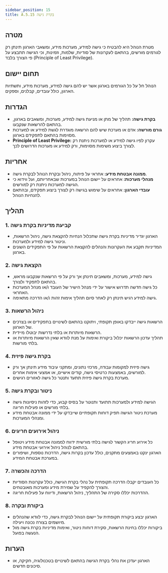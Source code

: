 ```yaml
---
sidebar_position: 15  
title: A.5.15 בקרת גישה
---
```


## מטרה
מטרת הנוהל היא להבטיח כי גישה למידע, מערכות מידע, ומשאבי הארגון תינתן רק לגורמים מורשים, בהתאם לעקרונות של סודיות, שלמות, וזמינות, וכי הגישה תתבצע על פי הצורך בלבד (Principle of Least Privilege).

## תחום יישום
הנוהל חל על כל הגורמים בארגון אשר יש להם גישה למידע, מערכות מידע, ותשתיות הארגון, כולל עובדים, קבלנים, וספקים.

## הגדרות
- **בקרת גישה:** תהליך של מתן או מניעת גישה למידע, מערכות, ומשאבים בארגון, בהתאם להרשאות שנקבעו.
- **גורם מורשה:** אדם או מערכת שיש להם הרשאה מוגדרת לגשת למידע או למערכות מסוימות בהתאם לתפקידם בארגון.
- **Principle of Least Privilege:** עקרון לפיו גישה למידע או למערכות ניתנת רק לצורך ביצוע משימות מסוימות, ורק למידע או מערכות הדרושים לכך.

## אחריות
- **ממונה אבטחת מידע:** אחראי על פיתוח, ניהול ובקרת הנוהל לבקרת גישה.
- **מנהלי מערכות:** אחראים על יישום הנוהל במערכות שבאחריותם, ועל ווידוא כי הגישה למערכות ניתנת רק למורשים.
- **עובדי הארגון:** אחראים על שימוש בגישה רק לצורך ביצוע תפקידם, ובהתאם להנחיות הנוהל.

## תהליך
### 1. קביעת מדיניות בקרת גישה
- הארגון יגדיר מדיניות בקרת גישה שתכלול הנחיות להקצאת גישה, ניהול הרשאות, וניטור גישה למידע ולמערכות.
- המדיניות תקבע את העקרונות והנהלים להקצאת הרשאות על פי התפקידים השונים בארגון.

### 2. הקצאת גישה
- גישה למידע, מערכות, ומשאבים תינתן אך ורק על פי הרשאות שנקבעו מראש, בהתאם לתפקיד ולצורך.
- כל גישה חדשה תדרוש אישור על ידי מנהל הישיר של העובד ו/או מנהל המערכות האחראי.
- גישה למידע רגיש תינתן רק לאחר סיום תהליך אימות זהות ו/או הדרכה מתאימה.

### 3. ניהול הרשאות
- הרשאות גישה ייבדקו באופן תקופתי, ויתוקנו בהתאם לשינויים בתפקידים או בצרכים של הארגון.
- הרשאות מיותרות או בלתי נדרשות יבוטלו מיידית.
- תהליך עדכון הרשאות יכלול ביקורת ואימות על מנת לוודא שאין הרשאות מיותרות או בלתי מורשות.

### 4. בקרת גישה פיזית
- גישה פיזית למקומות עבודה, מרכזי נתונים, ומתקני עיבוד מידע תינתן אך ורק למורשים, באמצעות כרטיסי גישה, קודים אישיים, או אמצעי אימות אחרים.
- מערכת בקרת גישה פיזית תתעד ותנטר כל גישה לאזורים רגישים.

### 5. ניטור ובקרת גישה
- הגישה למידע ולמערכות תתועד ותנוטר על בסיס קבוע, כדי לזהות ניסיונות גישה בלתי מורשים או פעילות חריגה.
- מערכת ניטור הגישה תפיק דוחות תקופתיים שייבדקו על ידי ממונה אבטחת מידע ומנהלי המערכות.

### 6. ניהול אירועים חריגים
- כל אירוע חריג הקשור לגישה בלתי מורשית ידווח לממונה אבטחת מידע ויטופל בהתאם לנוהל ניהול אירועי אבטחת מידע.
- הארגון ינקט באמצעים מתקנים, כולל עדכון בקרות גישה, הדרכות נוספות, ושיפורים במערכת אבטחת המידע.

### 7. הדרכה והכשרה
- כל העובדים יקבלו הדרכה תקופתית על נהלי בקרת הגישה, כולל עקרונות הסודיות והצורך להקפיד על שמירת מידע ומערכות מאובטחים.
- ההדרכות יכללו סקירה של התהליך, ניהול הרשאות, ודיווח על פעילות חריגה.

### 8. ביקורת ובקרה
- הארגון יבצע ביקורת תקופתית על יישום הנוהל לבקרת גישה, כדי לוודא שהנהלים מיושמים בצורה נכונה ויעילה.
- ביקורות יכללו בחינת הרשאות, סקירת דוחות ניטור, ואימות מדיניות בקרת גישה מול הנעשה בפועל.

## הערות
- הארגון יעדכן את נהלי בקרת הגישה בהתאם לשינויים בטכנולוגיה, חקיקה, או סיכונים חדשים.